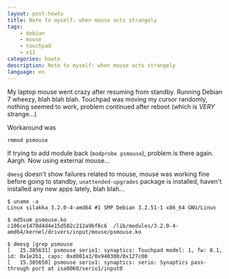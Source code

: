 ```yaml
---
layout: post-howto
title: Note to myself: when mouse acts strangely
tags:
    - debian
    - mouse
    - touchpad
    - x11
categories: howto
description: Note to myself: when mouse acts strangely
language: en
---
```


My laptop mouse went crazy after resuming from standby. Running Debian 7 
wheezy, blah blah blah. Touchpad was moving my cursor randomly, nothing 
seemed to work, problem continued after reboot (which is _VERY_ 
strange...)

Workaround was

    rmmod psmouse

If trying to add module back (`modprobe psmouse`), problem is there 
again. Aargh. Now using external mouse...

`dmesg` doesn't show failures related to mouse, mouse was working fine 
before going to standby, `unattended-upgrades` package is installed, 
haven't installed any new apps lately, blah blah...


    $ uname -a
    Linux silakka 3.2.0-4-amd64 #1 SMP Debian 3.2.51-1 x86_64 GNU/Linux
    
    $ md5sum psmouse.ko
    c106ce1478d4d4e15d502c212a9bf6c6  /lib/modules/3.2.0-4-amd64/kernel/drivers/input/mouse/psmouse.ko
    
    $ dmesg |grep psmouse
    [   15.305631] psmouse serio1: synaptics: Touchpad model: 1, fw: 8.1, id: 0x1e2b1, caps: 0xd001a3/0x940300/0x127c00
    [   15.305650] psmouse serio1: synaptics: serio: Synaptics pass-through port at isa0060/serio1/input0
    
